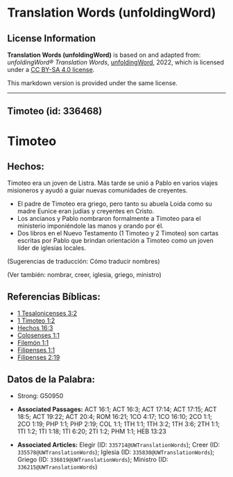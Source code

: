 # Translation Words (unfoldingWord)

## License Information

**Translation Words (unfoldingWord)** is based on and adapted from: _unfoldingWord® Translation Words_, [unfoldingWord](https://unfoldingword.org/utw), 2022, which is licensed under a [CC BY-SA 4.0 license](https://creativecommons.org/licenses/by-sa/4.0/legalcode.en).

This markdown version is provided under the same license.



--------------------------------

## Timoteo (id: 336468)

Timoteo
=======

Hechos:
-------

Timoteo era un joven de Listra. Más tarde se unió a Pablo en varios viajes misioneros y ayudó a guiar nuevas comunidades de creyentes.

* El padre de Timoteo era griego, pero tanto su abuela Loida como su madre Eunice eran judías y creyentes en Cristo.
* Los ancianos y Pablo nombraron formalmente a Timoteo para el ministerio imponiéndole las manos y orando por él.
* Dos libros en el Nuevo Testamento (1 Timoteo y 2 Timoteo) son cartas escritas por Pablo que brindan orientación a Timoteo como un joven líder de iglesias locales.

(Sugerencias de traducción: Cómo traducir nombres)

(Ver también: nombrar, creer, iglesia, griego, ministro)

Referencias Bíblicas:
---------------------

* [1 Tesalonicenses 3:2](https://ref.ly/1Thess3:2)
* [1 Timoteo 1:2](https://ref.ly/1Tim1:2)
* [Hechos 16:3](https://ref.ly/Acts16:3)
* [Colosenses 1:1](https://ref.ly/Col1:1)
* [Filemón 1:1](https://ref.ly/Phlm1:1)
* [Filipenses 1:1](https://ref.ly/Phil1:1)
* [Filipenses 2:19](https://ref.ly/Phil2:19)

Datos de la Palabra:
--------------------

* Strong: G50950

* **Associated Passages:** ACT 16:1; ACT 16:3; ACT 17:14; ACT 17:15; ACT 18:5; ACT 19:22; ACT 20:4; ROM 16:21; 1CO 4:17; 1CO 16:10; 2CO 1:1; 2CO 1:19; PHP 1:1; PHP 2:19; COL 1:1; 1TH 1:1; 1TH 3:2; 1TH 3:6; 2TH 1:1; 1TI 1:2; 1TI 1:18; 1TI 6:20; 2TI 1:2; PHM 1:1; HEB 13:23
* **Associated Articles:** Elegir (ID: `335714@UWTranslationWords`); Creer (ID: `335578@UWTranslationWords`); Iglesia (ID: `335830@UWTranslationWords`); Griego (ID: `336019@UWTranslationWords`); Ministro (ID: `336215@UWTranslationWords`)

